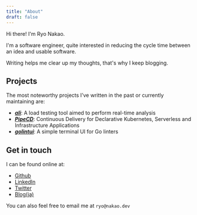 ```yaml
---
title: "About"
draft: false
---
```


Hi there! I'm Ryo Nakao.

I'm a software engineer, quite interested in reducing the cycle time between an idea and usable software.

Writing helps me clear up my thoughts, that's why I keep blogging.

## Projects
The most noteworthy projects I’ve written in the past or currently maintaining are:
- ***[ali](https://github.com/nakabonne/ali)***: A load testing tool aimed to perform real-time analysis
- ***[PipeCD](https://github.com/pipe-cd/pipe)***: Continuous Delivery for Declarative Kubernetes, Serverless and Infrastructure Applications
- ***[golintui](https://github.com/nakabonne/golintui)***: A simple terminal UI for Go linters

## Get in touch
I can be found online at:
- [Github](https://github.com/nakabonne)
- [LinkedIn](https://www.linkedin.com/in/nakabonne)
- [Twitter](https://twitter.com/nakabonne)
- [Blog(ja)](https://ja.nakabonne.dev)

You can also feel free to email me at `ryo@nakao.dev`
